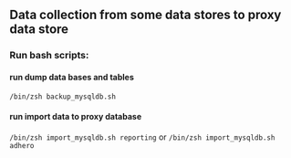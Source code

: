 ## Data collection from some data stores to proxy data store
### Run bash scripts:

 #### run dump data bases and tables 
`/bin/zsh backup_mysqldb.sh`
 #### run import data to proxy database
`/bin/zsh import_mysqldb.sh reporting` or `/bin/zsh import_mysqldb.sh adhero`